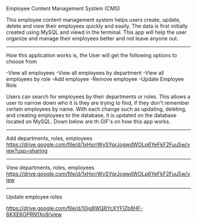 Employee Content Management System (CMS)

This employee content management system helps users create, update, delete and view their employees quickly and easily.  The data is first initially created using MySQL and viewd in the terminal.  This app will help the user organize and manage their employees better and not leave anyone out.


*****
How this application works is, the User will get the following options to choose from

-View all employees
-View all employees by department
-View all employees by role
-Add employee
-Remove employee
-Update Employee Role

Users can search for employees by their departments or roles.  This allows a user to narrow down who it is they are trying to find, if they don't remember certain employees by name.  With each change such as updating, deleting, and creating employees to the database, it is updated on the database located on MySQL.  Down below are th GIF's on how this app works.

*****
Add departments, roles, employees
https://drive.google.com/file/d/1xHxrrWySYgrJogwdWOLp6YeFkF2Fuu5w/view?usp=sharing
*****
View departments, roles, employees
https://drive.google.com/file/d/1xHxrrWySYgrJogwdWOLp6YeFkF2Fuu5w/view


*****
Update employee roles

https://drive.google.com/file/d/10jg8WQ8YcXYFlZb6HF-6KXE6OPRN1Xo9/view
